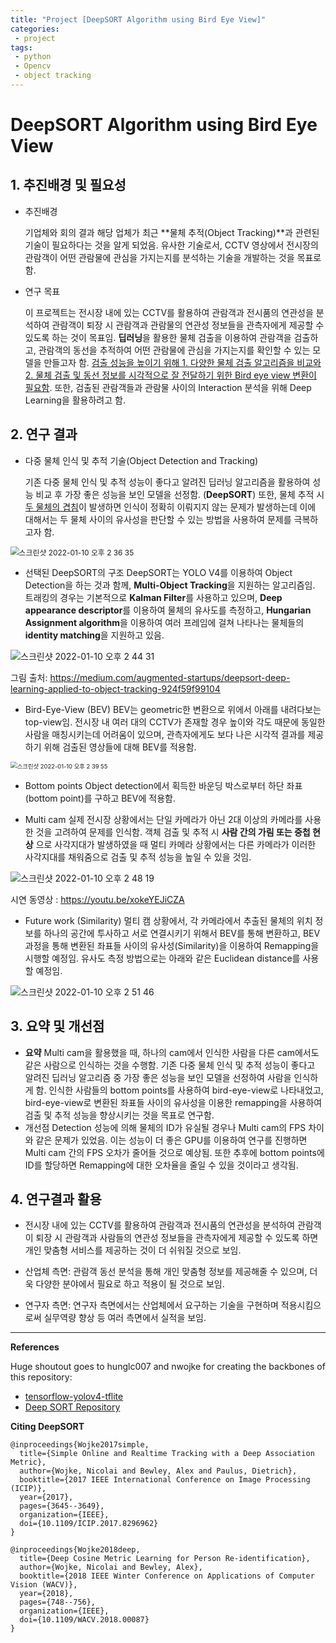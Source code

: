```yaml
---
title: "Project [DeepSORT Algorithm using Bird Eye View]"  
categories:
 - project
tags:
 - python
 - Opencv
 - object tracking
---
```


# DeepSORT Algorithm using Bird Eye View

## 1. 추진배경 및 필요성

- 추진배경

    기업체와 회의 결과 해당 업체가 최근 **물체 추적(Object Tracking)**과 관련된 기술이 필요하다는 것을 알게 되었음. 유사한 기술로서, CCTV 영상에서 전시장의 관람객이 어떤 관람물에 관심을 가지는지를 분석하는 기술을 개발하는 것을 목표로 함.
    
- 연구 목표

    이 프로젝트는 전시장 내에 있는 CCTV를 활용하여 관람객과 전시품의 연관성을 분석하여 관람객이 퇴장 시 관람객과 관람물의 연관성 정보들을 관측자에게 제공할 수 있도록 하는 것이 목표임. **딥러닝**을 활용한 물체 검출을 이용하여 관람객을 검출하고, 관람객의 동선을 추적하여 어떤 관람물에 관심을 가지는지를 확인할 수 있는 모델을 만들고자 함. <u>검출 성능을 높이기 위해 1. 다양한 물체 검출 알고리즘을 비교와 2. 물체 검출 및 동선 정보를 시각적으로 잘 전달하기 위한 Bird eye view 변환이 필요함</u>. 또한, 검출된 관람객들과 관람물 사이의 Interaction 분석을 위해 Deep Learning을 활용하려고 함.

## 2. 연구 결과

- 다중 물체 인식 및 추적 기술(Object Detection and Tracking)
  
    기존 다중 물체 인식 및 추적 성능이 좋다고 알려진 딥러닝 알고리즘을 활용하여 성능 비교 후 가장 좋은 성능을 보인 모델을 선정함. (**DeepSORT**) 또한, 물체 추적 시 <u>두 물체의 겹침</u>이 발생하면 인식이 정확히 이뤄지지 않는 문제가 발생하는데 이에 대해서는 두 물체 사이의 유사성을 판단할 수 있는 방법을 사용하여 문제를 극복하고자 함.

<img src="https://user-images.githubusercontent.com/67947808/148722299-a8e21908-ffc4-42c1-bb23-003a81b38976.png" alt="스크린샷 2022-01-10 오후 2 36 35" style="zoom:85%;" />

- 선택된 DeepSORT의 구조
    DeepSORT는 YOLO V4를 이용하여 Object Detection을 하는 것과 함께, **Multi-Object Tracking**을 지원하는 알고리즘임. 트래킹의 경우는 기본적으로 **Kalman Filter**를 사용하고 있으며, **Deep appearance descriptor**를 이용하여 물체의 유사도를 측정하고, **Hungarian Assignment algorithm**을 이용하여 여러 프레임에 걸쳐 나타나는 물체들의 **identity matching**을 지원하고 있음.

![스크린샷 2022-01-10 오후 2 44 31](https://user-images.githubusercontent.com/67947808/148722782-29124fe8-1ed2-44d4-9cd7-3ca104529084.png)

그림 출처: https://medium.com/augmented-startups/deepsort-deep-learning-applied-to-object-tracking-924f59f99104

- Bird-Eye-View (BEV)
    BEV는 geometric한 변환으로 위에서 아래를 내려다보는 top-view임. 전시장 내 여러 대의 CCTV가 존재할 경우 높이와 각도 때문에 동일한 사람을 매칭시키는데 어려움이 있으며, 관측자에게도 보다 나은 시각적 결과를 제공하기 위해 검출된 영상들에 대해 BEV를 적용함.

<script src="https://gist.github.com/wjh1065/07c29d50b60607a88b9d96b0a2e90c2b.js"></script>

<img src="https://user-images.githubusercontent.com/67947808/148722504-4b0478bb-4ba4-4fa9-b813-6d8b3f5d32b5.png" alt="스크린샷 2022-01-10 오후 2 39 55" style="zoom:67%;" />

- Bottom points
    Object detection에서 획득한 바운딩 박스로부터 하단 좌표(bottom point)를 구하고 BEV에 적용함.

<script src="https://gist.github.com/wjh1065/6450ec0a396616f8558d98bc1d4e5f7e.js"></script>

- Multi cam
    실제 전시장 상황에서는 단일 카메라가 아닌 2대 이상의 카메라를 사용한 것을 고려하여 문제를 인식함. 객체 검출 및 추적 시 **사람 간의 가림 또는 중첩 현상** 으로 사각지대가 발생하였을 때 멀티 카메라 상황에서는 다른 카메라가 이러한 사각지대를 채워줌으로 검출 및 추적 성능을 높일 수 있을 것임.

![스크린샷 2022-01-10 오후 2 48 19](https://user-images.githubusercontent.com/67947808/148723067-dce15071-46b1-43e1-af33-4bd79ed1b886.png)

시연 동영상 : https://youtu.be/xokeYEJiCZA

-  Future work (Similarity)
    멀티 캠 상황에서, 각 카메라에서 추출된 물체의 위치 정보를 하나의 공간에 투사하고 서로 연결시키기 위해서 BEV를 통해 변환하고, BEV 과정을 통해 변환된 좌표들 사이의 유사성(Similarity)을 이용하여 Remapping을 시행할 예정임.
    유사도 측정 방법으로는 아래와 같은 Euclidean distance를 사용할 예정임.

![스크린샷 2022-01-10 오후 2 51 46](https://user-images.githubusercontent.com/67947808/148723287-1dd53f29-5ad1-4374-8c85-71e4a242b1d0.png)

## 3. 요약 및 개선점

- **요약**
    Multi cam을 활용했을 때, 하나의 cam에서 인식한 사람을 다른 cam에서도 같은 사람으로 인식하는 것을 수행함. 기존 다중 물체 인식 및 추적 성능이 좋다고 알려진 딥러닝 알고리즘 중 가장 좋은 성능을 보인 모델을 선정하여 사람을 인식하게 함. 인식한 사람들의 bottom points를 사용하여 bird-eye-view로 나타내었고, bird-eye-view로 변환된 좌표들 사이의 유사성을 이용한 remapping을 사용하여 검출 및 추적 성능을 향상시키는 것을 목표로 연구함.
- 개선점
    Detection 성능에 의해 물체의 ID가 유실될 경우나 Multi cam의 FPS 차이와 같은 문제가 있었음. 이는 성능이 더 좋은 GPU를 이용하여 연구를 진행하면 Multi cam 간의 FPS 오차가 줄어들 것으로 예상됨. 또한 추후에 bottom points에 ID를 할당하면 Remapping에 대한 오차율을 줄일 수 있을 것이라고 생각됨.



## 4. 연구결과 활용

- 전시장 내에 있는 CCTV를 활용하여 관람객과 전시품의 연관성을 분석하여 관람객이 퇴장 시 관람객과 사람들의 연관성 정보들을 관측자에게 제공할 수 있도록 하면 개인 맞춤형 서비스를 제공하는 것이 더 쉬워질 것으로 보임.

- 산업체 측면:
     관람객 동선 분석을 통해 개인 맞춤형 정보를 제공해줄 수 있으며, 더욱 다양한 분야에서 필요로 하고 적용이 될 것으로 보임.

- 연구자 측면:
     연구자 측면에서는 산업체에서 요구하는 기술을 구현하며 적용시킴으로써 실무역량 향상 등 여러 측면에서 실적을 보임.

---

**References**

   Huge shoutout goes to hunglc007 and nwojke for creating the backbones of this repository:
  * [tensorflow-yolov4-tflite](https://github.com/hunglc007/tensorflow-yolov4-tflite)
  * [Deep SORT Repository](https://github.com/nwojke/deep_sort)

**Citing DeepSORT**

    @inproceedings{Wojke2017simple,
      title={Simple Online and Realtime Tracking with a Deep Association Metric},
      author={Wojke, Nicolai and Bewley, Alex and Paulus, Dietrich},
      booktitle={2017 IEEE International Conference on Image Processing (ICIP)},
      year={2017},
      pages={3645--3649},
      organization={IEEE},
      doi={10.1109/ICIP.2017.8296962}
    }
    
    @inproceedings{Wojke2018deep,
      title={Deep Cosine Metric Learning for Person Re-identification},
      author={Wojke, Nicolai and Bewley, Alex},
      booktitle={2018 IEEE Winter Conference on Applications of Computer Vision (WACV)},
      year={2018},
      pages={748--756},
      organization={IEEE},
      doi={10.1109/WACV.2018.00087}
    }

